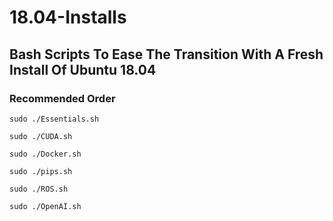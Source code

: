 # 18.04-Installs

## Bash Scripts To Ease The Transition With A Fresh Install Of Ubuntu 18.04

### Recommended Order

`sudo ./Essentials.sh`

`sudo ./CUDA.sh`

`sudo ./Docker.sh`

`sudo ./pips.sh`

`sudo ./ROS.sh`

`sudo ./OpenAI.sh`
